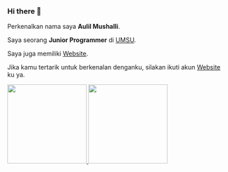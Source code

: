 ### Hi there 👋

<!--
**aulil99/aulil99** is a ✨ _special_ ✨ repository because its `README.md` (this file) appears on your GitHub profile.

Here are some ideas to get you started:

- 🔭 I’m currently working on ...
- 🌱 I’m currently learning ...
- 👯 I’m looking to collaborate on ...
- 🤔 I’m looking for help with ...
- 💬 Ask me about ...
- 📫 How to reach me: ...
- 😄 Pronouns: ...
- ⚡ Fun fact: ...
-->


Perkenalkan nama saya **Aulil Mushalli**.

Saya seorang **Junior Programmer** di [UMSU](https://umsu.ac.id/).

Saya juga memiliki  [Website]([https://aulil.m](https://uptweb.umsu.ac.id/aulil-mushalli/)).

Jika kamu tertarik untuk berkenalan denganku, silakan ikuti akun [Website]([https://aulil.my.id/](https://uptweb.umsu.ac.id/aulil-mushalli/)) ku ya.

<p align="left">
<a href="https://github.com/aulil99">
  <img height="180em" src="https://github-readme-stats-eight-theta.vercel.app/api?username=aulil99&show_icons=true&theme=algolia&include_all_commits=true&count_private=true"/>
  <img height="180em" src="https://github-readme-stats-eight-theta.vercel.app/api/top-langs/?username=aulil99&layout=compact&langs_count=8&theme=algolia"/>
</a>
</p>

